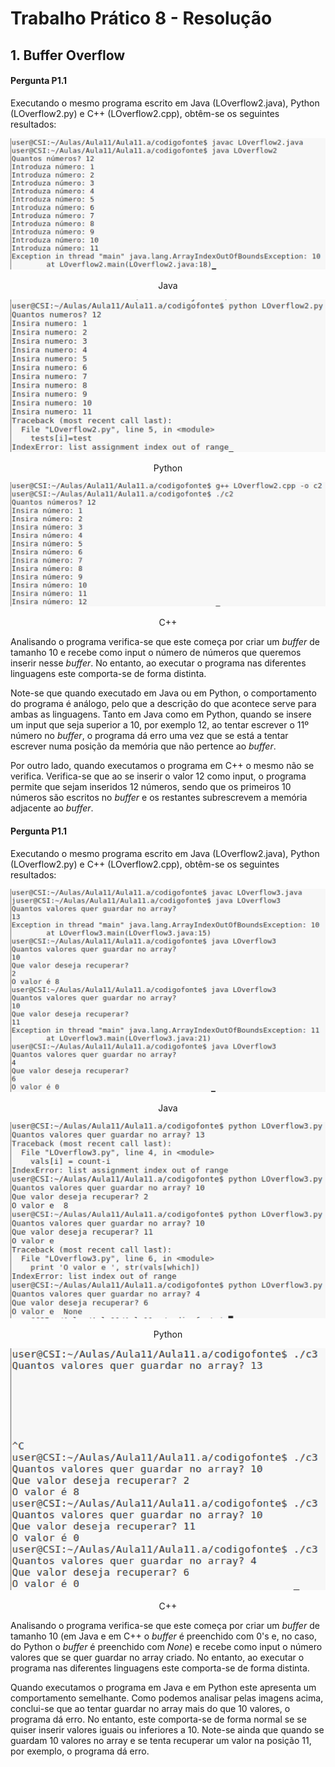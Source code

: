 # Trabalho Prático 8 - Resolução

## 1. Buffer Overflow

#### Pergunta P1.1

Executando o mesmo programa escrito em Java (LOverflow2.java), Python (LOverflow2.py) e C++ (LOverflow2.cpp), obtêm-se os seguintes resultados:

![Java](https://github.com/uminho-miei-engseg-18-19/Grupo1/blob/master/TP8/P1_1/javaP1.png)

<p align="center">
  Java
</p>

![Python](https://github.com/uminho-miei-engseg-18-19/Grupo1/blob/master/TP8/P1_1/pythonP1.png)

<p align="center">
  Python
</p>


![C++](https://github.com/uminho-miei-engseg-18-19/Grupo1/blob/master/TP8/P1_1/cP1.png)

<p align="center">
  C++
</p>

Analisando o programa verifica-se que este começa por criar um *buffer* de tamanho 10 e recebe como input o número de números que queremos inserir nesse *buffer*. No entanto, ao executar o programa nas diferentes linguagens este comporta-se de forma distinta.

Note-se que quando executado em Java ou em Python, o comportamento do programa é análogo, pelo que a descrição do que acontece serve para ambas as linguagens. Tanto em Java como em Python, quando se insere um input que seja superior a 10, por exemplo 12, ao tentar escrever o 11º número no *buffer*, o programa dá erro uma vez que se está a tentar escrever numa posição da memória que não pertence ao *buffer*.

Por outro lado, quando executamos o programa em C++ o mesmo não se verifica. Verifica-se que ao se inserir o valor 12 como input, o programa permite que sejam inseridos 12 números, sendo que os primeiros 10 números são escritos no *buffer* e os restantes subrescrevem a memória adjacente ao *buffer*.

#### Pergunta P1.1

Executando o mesmo programa escrito em Java (LOverflow2.java), Python (LOverflow2.py) e C++ (LOverflow2.cpp), obtêm-se os seguintes resultados:

![Java](https://github.com/uminho-miei-engseg-18-19/Grupo1/blob/master/TP8/P1_2/javaP1.png)

<p align="center">
  Java
</p>

![Python](https://github.com/uminho-miei-engseg-18-19/Grupo1/blob/master/TP8/P1_2/PythonP1.png)

<p align="center">
  Python
</p>


![C++](https://github.com/uminho-miei-engseg-18-19/Grupo1/blob/master/TP8/P1_2/cP1.png)

<p align="center">
  C++
</p>


Analisando o programa verifica-se que este começa por criar um *buffer* de tamanho 10 (em Java e em C++ o *buffer* é preenchido com 0's e, no caso, do Python o *buffer* é preenchido com *None*) e recebe como input o número valores que se quer guardar no array criado. No entanto, ao executar o programa nas diferentes linguagens este comporta-se de forma distinta.

Quando executamos o programa em Java e em Python este apresenta um comportamento semelhante. Como podemos analisar pelas imagens acima, conclui-se que ao tentar guardar no array mais do que 10 valores, o programa dá erro. No entanto, este comporta-se de forma normal se se quiser inserir valores iguais ou inferiores a 10. Note-se ainda que quando se guardam 10 valores no array e se tenta recuperar um valor na posição 11, por exemplo, o programa dá erro.
